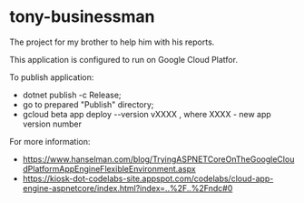 # tony-businessman
The project for my brother to help him with his reports.


This application is configured to run on Google Cloud Platfor.

To publish application:

- dotnet publish -c Release;
- go to prepared "Publish" directory;
- gcloud beta app deploy --version vXXXX , where XXXX - new app version number

For more information:

- https://www.hanselman.com/blog/TryingASPNETCoreOnTheGoogleCloudPlatformAppEngineFlexibleEnvironment.aspx
- https://kiosk-dot-codelabs-site.appspot.com/codelabs/cloud-app-engine-aspnetcore/index.html?index=..%2F..%2Fndc#0
